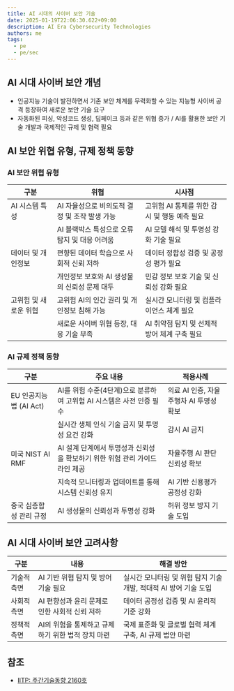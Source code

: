 ```yaml
---
title: AI 시대의 사이버 보안 기술
date: 2025-01-19T22:06:30.622+09:00
description: AI Era Cybersecurity Technologies
authors: me
tags:
  - pe
  - pe/sec
---
```


## AI 시대 사이버 보안 개념

- 인공지능 기술이 발전하면서 기존 보안 체계를 무력화할 수 있는 지능형 사이버 공격 등장하여 새로운 보안 기술 요구
- 자동화된 피싱, 악성코드 생성, 딥페이크 등과 같은 위협 증가 / AI를 활용한 보안 기술 개발과 국제적인 규제 및 협력 필요

## AI 보안 위협 유형, 규제 정책 동향

### AI 보안 위협 유형

| 구분 | 위협 | 시사점 |
| --- | --- | --- |
| AI 시스템 특성 | AI 자율성으로 비의도적 결정 및 조작 발생 가능 | 고위험 AI 통제를 위한 감시 및 행동 예측 필요 |
| | AI 블랙박스 특성으로 오류 탐지 및 대응 어려움 | AI 모델 해석 및 투명성 강화 기술 필요 |
| 데이터 및 개인정보 | 편향된 데이터 학습으로 사회적 신뢰 저하 | 데이터 정합성 검증 및 공정성 평가 필요 |
| | 개인정보 보호와 AI 생성물의 신뢰성 문제 대두 | 민감 정보 보호 기술 및 신뢰성 강화 필요 |
| 고위험 및 새로운 위협 | 고위험 AI의 인간 권리 및 개인정보 침해 가능 | 실시간 모니터링 및 컴플라이언스 체계 필요 |
| | 새로운 사이버 위협 등장, 대응 기술 부족 | AI 취약점 탐지 및 선제적 방어 체계 구축 필요 |

### AI 규제 정책 동향

| 구분 | 주요 내용 | 적용사례 |
| --- | --- | --- |
| EU 인공지능법 (AI Act) | AI를 위험 수준(4단계)으로 분류하여 고위험 AI 시스템은 사전 인증 필수 | 의료 AI 인증, 자율주행차 AI 투명성 확보 |
| | 실시간 생체 인식 기술 금지 및 투명성 요건 강화 | 감시 AI 금지 |
| 미국 NIST AI RMF | AI 설계 단계에서 투명성과 신뢰성을 확보하기 위한 위험 관리 가이드라인 제공 | 자율주행 AI 판단 신뢰성 확보 |
| | 지속적 모니터링과 업데이트를 통해 시스템 신뢰성 유지 | AI 기반 신용평가 공정성 강화 |
| 중국 심층합성 관리 규정 | AI 생성물의 신뢰성과 투명성 강화 | 허위 정보 방지 기술 도입 |

## AI 시대 사이버 보안 고려사항

| 구분 | 내용 | 해결 방안 |
| --- | --- | --- |
| 기술적 측면 | AI 기반 위협 탐지 및 방어 기술 필요 | 실시간 모니터링 및 위협 탐지 기술 개발, 적대적 AI 방어 기술 도입 |
| 사회적 측면 | AI 편향성과 윤리 문제로 인한 사회적 신뢰 저하 | 데이터 공정성 검증 및 AI 윤리적 기준 강화 |
| 정책적 측면 | AI의 위험을 통제하고 규제하기 위한 법적 장치 마련 | 국제 표준화 및 글로벌 협력 체계 구축, AI 규제 법안 마련 |

## 참조

- [IITP: 주간기술동향 2160호](https://iitp.kr/kr/1/knowledge/periodicalViewA.it?searClassCode=B_ITA_01&masterCode=publication&identifier=1345)
